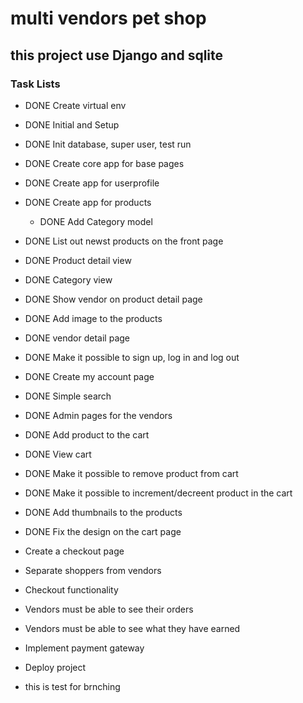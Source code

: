 # multi vendors pet shop
## this project use Django and sqlite

### Task Lists
- DONE Create virtual env
- DONE Initial and Setup
- DONE Init database, super user, test run
- DONE Create core app for base pages
- DONE Create app for userprofile
- DONE Create app for products
    - DONE Add Category model
- DONE List out newst products on the front page
- DONE Product detail view
- DONE Category view
- DONE Show vendor on product detail page
- DONE Add image to the products
- DONE vendor detail page
- DONE Make it possible to sign up, log in and log out
- DONE Create my account page
- DONE Simple search
- DONE Admin pages for the vendors
- DONE Add product to the cart
- DONE View cart
- DONE Make it possible to remove product from cart
- DONE Make it possible to increment/decreent product in the cart
- DONE Add thumbnails to the products
- DONE Fix the design on the cart page
- Create a checkout page
- Separate shoppers from vendors
- Checkout functionality
- Vendors must be able to see their orders
- Vendors must be able to see what they have earned
- Implement payment gateway
- Deploy project


- this is test for brnching